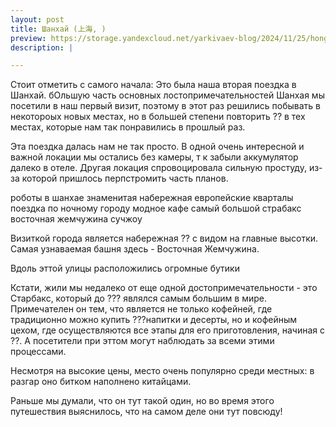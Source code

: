```yaml
---
layout: post
title: Шанхай (上海, )
preview: https://storage.yandexcloud.net/yarkivaev-blog/2024/11/25/hong_kong_metro.jpg
description: |

---
```



Стоит отметить с самого начала: Это была наша вторая поездка в Шанхай. бОльшую часть основных лостопримечательностей Шанхая мы посетили в наш первый визит, поэтому в этот раз решились побывать в некотороых новых местах, но в большей степени повторить ?? в тех местах, которые нам так понравились в прошлый раз.

Эта поездка далась нам не так просто. В одной очень интересной и важной локации мы остались без камеры, т к забыли аккумулятор далеко в отеле. Другая локация спровоцировала сильную простуду, из-за которой пришлось перпстромить часть планов.


роботы в шанхае
знаменитая набережная 
европейские кварталы 
поездка по ночному городу
модное кафе
самый большой страбакс 
восточная жемчужина
сучжоу



Визиткой города является набережная ?? с видом на главные высотки. Самая узнаваемая башня здесь - Восточная Жемчужина. 


Вдоль эттой улицы расположились огромные бутики


Кстати, жили мы недалеко от еще одной достопримечательности - это Старбакс, который до ??? являлся самым большим в мире. Примечателен он тем, что является не только кофейней, где традиционно можно купить ???напитки и десерты, но и кофейным цехом, где осуществляются все этапы для его приготовления, начиная с ??. А посетители при эттом могут наблюдать за всеми этими процессами.

Несмотря на высокие цены, место очень популярно среди местных: в разгар оно битком наполнено китайцами.


Раньше мы думали, что он тут такой один, но во время этого путешествия выяснилось, что на самом деле они тут повсюду! 